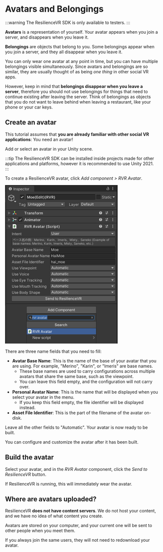 ﻿---
sidebar_position: 2
---

# Avatars and Belongings

:::warning
The ResilienceVR SDK is only available to testers.
:::

**Avatars** is a representation of yourself. Your avatar appears when you join a server, and disappears when you leave it.

**Belongings** are objects that belong to you. Some belongings appear when you join a server, and they all disappear when you leave it.

You can only wear one avatar at any point in time, but you can have multiple belongings visible simultaneously. Since avatars and belongings are so similar, they are usually thought of as being *one thing* in other social VR apps.

However, keep in mind that **belongings disappear when you leave a server**, therefore you should not use belongings for things that need to continue existing after leaving the server. Think of belongings as objects that you do not want to leave behind when leaving a restaurant, like your phone or your car keys.

## Create an avatar

This tutorial assumes that **you are already familiar with other social VR applications**: You need an avatar!

Add or select an avatar in your Unity scene.

:::tip
The ResilienceVR SDK can be installed inside projects made for other applications and platforms, however it is recommended to use Unity 2021.
:::

To create a ResilienceVR avatar, click *Add component > RVR Avatar*.

![rvr-avatar-send.png](./img/rvr-avatar-send.png)

There are three name fields that you need to fill:
- **Avatar Base Name**: This is the name of the base of your avatar that you are using. For example, "Merino", "Karin", or "Imeris" are base names.
  - These base names are used to carry configurations across multiple avatars that share the same base, such as the viewpoint.
  - You can leave this field empty, and the configuration will not carry over.
- **Personal Avatar Name**: This is the name that will be displayed when you select your avatar in the menu.
  - If you keep this field empty, the file identifier will be displayed instead.
- **Asset File Identifier**: This is the part of the filename of the avatar on-disk.

Leave all the other fields to "Automatic". Your avatar is now ready to be built.

You can configure and customize the avatar after it has been built.

## Build the avatar

Select your avatar, and in the *RVR Avatar* component, click the *Send to ResilienceVR* button.

If ResilienceVR is running, this will immediately wear the avatar.

## Where are avatars uploaded?

ResilienceVR **does not have content servers**. We do not host your content, and we have no idea of what content you create.

Avatars are stored on your computer, and your current one will be sent to other people when you meet them.

If you always join the same users, they will not need to redownload your avatar.
